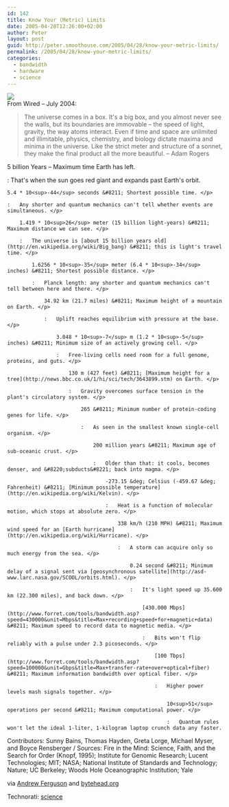 ```yaml
---
id: 142
title: Know Your (Metric) Limits
date: 2005-04-28T12:26:00+02:00
author: Peter
layout: post
guid: http://peter.smoothouse.com/2005/04/28/know-your-metric-limits/
permalink: /2005/04/28/know-your-metric-limits/
categories:
  - bandwidth
  - hardware
  - science
---
```

![](http://www.pixagogo.com/S5vpfnjbBPdPl8AutaTf!TdbpV-WH77c4rMwM8NEcCbfbwJ3Ck4l00InAZvLka2ctsvYHruY9TFHG9vqZ-XFBQGt4H9rSUvXagQGS1!cn91o5FQuR1rBmU-OB!piT7DmgUzvnpoZDhyPI_/limits.jpg)  
From Wired &#8211; July 2004:

> The universe comes in a box. It's a big box, and you almost never see the walls, but its boundaries are immovable &#8211; the speed of light, gravity, the way atoms interact. Even if time and space are unlimited and illimitable, physics, chemistry, and biology dictate maxima and minima in the universe. Like the strict meter and structure of a sonnet, they make the final product all the more beautiful. &#8211; Adam Rogers

5 billion Years &#8211; Maximum time Earth has left. </p> 
:   That's when the sun goes red giant and expands past Earth's orbit.</p> 
    
    5.4 * 10<sup>-44</sup> seconds &#8211; Shortest possible time. </p> 
    
    :   Any shorter and quantum mechanics can't tell whether events are simultaneous. </p> 
        
        1.419 * 10<sup>26</sup> meter (15 billion light-years) &#8211; Maximum distance we can see. </p> 
        
        :   The universe is [about 15 billion years old](http://en.wikipedia.org/wiki/Big_bang) &#8211; this is light's travel time. </p> 
            
            1.6256 * 10<sup>-35</sup> meter (6.4 * 10<sup>-34</sup> inches) &#8211; Shortest possible distance. </p> 
            
            :   Planck length: any shorter and quantum mechanics can't tell between here and there. </p> 
                
                34.92 km (21.7 miles) &#8211; Maximum height of a mountain on Earth. </p> 
                
                :   Uplift reaches equilibrium with pressure at the base. </p> 
                    
                    3.048 * 10<sup>-7</sup> m (1.2 * 10<sup>-5</sup> inches) &#8211; Minimum size of an actively growing cell. </p> 
                    
                    :   Free-living cells need room for a full genome, proteins, and guts. </p> 
                        
                        130 m (427 feet) &#8211; [Maximum height for a tree](http://news.bbc.co.uk/1/hi/sci/tech/3643899.stm) on Earth. </p> 
                        
                        :   Gravity overcomes surface tension in the plant's circulatory system. </p> 
                            
                            265 &#8211; Minimum number of protein-coding genes for life. </p> 
                            
                            :   As seen in the smallest known single-cell organism. </p> 
                                
                                200 million years &#8211; Maximum age of sub-oceanic crust. </p> 
                                
                                :   Older than that: it cools, becomes denser, and &#8220;subducts&#8221; back into magma. </p> 
                                    
                                    -273.15 &deg; Celsius (-459.67 &deg; Fahrenheit) &#8211; [Minimum possible temperature](http://en.wikipedia.org/wiki/Kelvin). </p> 
                                    
                                    :   Heat is a function of molecular motion, which stops at absolute zero. </p> 
                                        
                                        338 km/h (210 MPH) &#8211; Maximum wind speed for an [Earth hurricane](http://en.wikipedia.org/wiki/Hurricane). </p> 
                                        
                                        :   A storm can acquire only so much energy from the sea. </p> 
                                            
                                            0.24 second &#8211; Minimum delay of a signal sent via [geosynchronous satellite](http://asd-www.larc.nasa.gov/SCOOL/orbits.html). </p> 
                                            
                                            :   It's light speed up 35.600 km (22.300 miles), and back down. </p> 
                                                
                                                [430.000 Mbps](http://www.forret.com/tools/bandwidth.asp?speed=430000&unit=Mbps&title=Max+recording+speed+for+magnetic+data) &#8211; Maximum speed to record data to magnetic media. </p> 
                                                
                                                :   Bits won't flip reliably with a pulse under 2.3 picoseconds. </p> 
                                                    
                                                    [100 Tbps](http://www.forret.com/tools/bandwidth.asp?speed=100000&unit=Gbps&title=Max+transfer-rate+over+optical+fiber) &#8211; Maximum information bandwidth over optical fiber. </p> 
                                                    
                                                    :   Higher power levels mash signals together. </p> 
                                                        
                                                        10<sup>51</sup> operations per second &#8211; Maximum computational power. </p> 
                                                        
                                                        :   Quantum rules won't let the ideal 1-liter, 1-kilogram laptop crunch data any faster. 

Contributors: Sunny Bains, Thomas Hayden, Greta Lorge, Michael Myser, and Boyce Rensberger / Sources: Fire in the Mind: Science, Faith, and the Search for Order (Knopf, 1995); Institute for Genomic Research; Lucent Technologies; MIT; NASA; National Institute of Standards and Technology; Nature; UC Berkeley; Woods Hole Oceanographic Institution; Yale

via [Andrew Ferguson](http://www.andrewferguson.net/blog.php?blog_id=493) and [bytehead.org](http://www.bytehead.org/blog/2004_06_01_archive.php)

Technorati: <a href="http://technorati.com/tag/science" rel="tag">science</a>